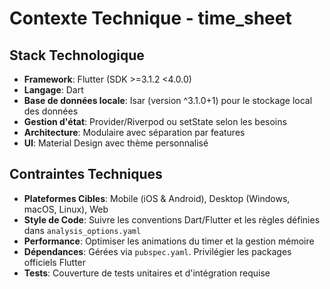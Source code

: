 # Contexte Technique - time_sheet

## Stack Technologique
- **Framework**: Flutter (SDK >=3.1.2 <4.0.0)
- **Langage**: Dart
- **Base de données locale**: Isar (version ^3.1.0+1) pour le stockage local des données
- **Gestion d'état**: Provider/Riverpod ou setState selon les besoins
- **Architecture**: Modulaire avec séparation par features
- **UI**: Material Design avec thème personnalisé

## Contraintes Techniques
- **Plateformes Cibles**: Mobile (iOS & Android), Desktop (Windows, macOS, Linux), Web
- **Style de Code**: Suivre les conventions Dart/Flutter et les règles définies dans `analysis_options.yaml`
- **Performance**: Optimiser les animations du timer et la gestion mémoire
- **Dépendances**: Gérées via `pubspec.yaml`. Privilégier les packages officiels Flutter
- **Tests**: Couverture de tests unitaires et d'intégration requise
